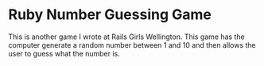 # Ruby Number Guessing Game
This is another game I wrote at Rails Girls Wellington. This game has the computer generate a random number between 1 and 10 and then allows the user to guess what the number is.
